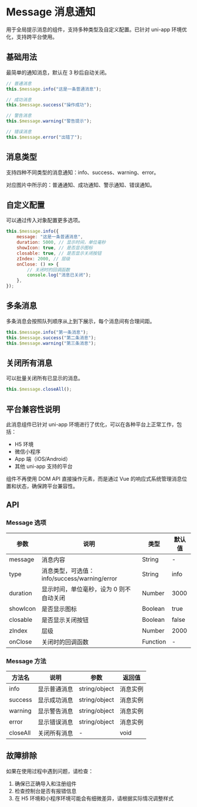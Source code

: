 # Message 消息通知

用于全局提示消息的组件，支持多种类型及自定义配置。已针对 uni-app 环境优化，支持跨平台使用。

## 基础用法

最简单的通知消息，默认在 3 秒后自动关闭。

```js
// 普通消息
this.$message.info("这是一条普通消息");

// 成功消息
this.$message.success("操作成功");

// 警告消息
this.$message.warning("警告提示");

// 错误消息
this.$message.error("出错了");
```

## 消息类型

支持四种不同类型的消息通知：info、success、warning、error。

对应图片中所示的：普通通知、成功通知、警示通知、错误通知。

## 自定义配置

可以通过传入对象配置更多选项。

```js
this.$message.info({
    message: "这是一条普通消息",
    duration: 5000, // 显示时间，单位毫秒
    showIcon: true, // 是否显示图标
    closable: true, // 是否显示关闭按钮
    zIndex: 2000, // 层级
    onClose: () => {
        // 关闭时的回调函数
        console.log("消息已关闭");
    },
});
```

## 多条消息

多条消息会按照队列顺序从上到下展示，每个消息间有合理间距。

```js
this.$message.info("第一条消息");
this.$message.success("第二条消息");
this.$message.warning("第三条消息");
```

## 关闭所有消息

可以批量关闭所有已显示的消息。

```js
this.$message.closeAll();
```

## 平台兼容性说明

此消息组件已针对 uni-app 环境进行了优化，可以在各种平台上正常工作，包括：

-   H5 环境
-   微信小程序
-   App 端（iOS/Android）
-   其他 uni-app 支持的平台

组件不再使用 DOM API 直接操作元素，而是通过 Vue 的响应式系统管理消息位置和状态，确保跨平台兼容性。

## API

### Message 选项

| 参数     | 说明                                         | 类型     | 默认值 |
| -------- | -------------------------------------------- | -------- | ------ |
| message  | 消息内容                                     | String   | -      |
| type     | 消息类型，可选值：info/success/warning/error | String   | info   |
| duration | 显示时间，单位毫秒，设为 0 则不自动关闭      | Number   | 3000   |
| showIcon | 是否显示图标                                 | Boolean  | true   |
| closable | 是否显示关闭按钮                             | Boolean  | false  |
| zIndex   | 层级                                         | Number   | 2000   |
| onClose  | 关闭时的回调函数                             | Function | -      |

### Message 方法

| 方法名   | 说明         | 参数          | 返回值   |
| -------- | ------------ | ------------- | -------- |
| info     | 显示普通消息 | string/object | 消息实例 |
| success  | 显示成功消息 | string/object | 消息实例 |
| warning  | 显示警告消息 | string/object | 消息实例 |
| error    | 显示错误消息 | string/object | 消息实例 |
| closeAll | 关闭所有消息 | -             | void     |

## 故障排除

如果在使用过程中遇到问题，请检查：

1. 确保已正确导入和注册组件
2. 检查控制台是否有报错信息
3. 在 H5 环境和小程序环境可能会有细微差异，请根据实际情况调整样式
